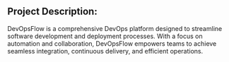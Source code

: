 ## Project Description:
DevOpsFlow is a comprehensive DevOps platform designed to streamline software development and deployment processes. With a focus on automation and collaboration, DevOpsFlow empowers teams to achieve seamless integration, continuous delivery, and efficient operations.

